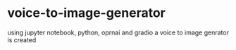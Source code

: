 # voice-to-image-generator
using jupyter notebook, python, oprnai and gradio a voice to image genrator is created
